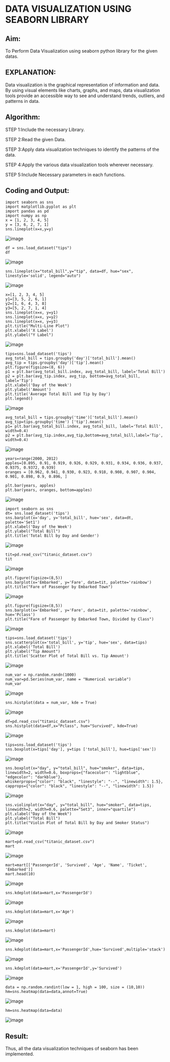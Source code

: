 # DATA VISUALIZATION USING SEABORN LIBRARY

## Aim:
  To Perform Data Visualization using seaborn python library for the given datas.

## EXPLANATION:
Data visualization is the graphical representation of information and data. By using visual elements like charts, graphs, and maps, data visualization tools provide an accessible way to see and understand trends, outliers, and patterns in data.

## Algorithm:
STEP 1:Include the necessary Library.

STEP 2:Read the given Data.

STEP 3:Apply data visualization techniques to identify the patterns of the data.

STEP 4:Apply the various data visualization tools wherever necessary.

STEP 5:Include Necessary parameters in each functions.

## Coding and Output:
```
import seaborn as sns
import matplotlib.pyplot as plt
import pandas as pd
import numpy as np
x = [1, 2, 3, 4, 5]
y = [3, 6, 2, 7, 1]
sns.lineplot(x=x,y=y)
```
![image](https://github.com/user-attachments/assets/2281c885-746c-40ed-8dcd-a1ab2fdc60c8)

```
df = sns.load_dataset("tips")
df
```
![image](https://github.com/user-attachments/assets/7576ad2e-7490-42b7-853e-0f26efd532f3)

```
sns.lineplot(x="total_bill",y="tip", data=df, hue="sex", linestyle='solid', legend="auto")
```
![image](https://github.com/user-attachments/assets/f55cb9df-ce8e-48d4-a273-6286dec644c5)

```
x=[1, 2, 3, 4, 5]
y1=[3, 5, 2, 6, 1]
y2=[1, 6, 4, 3, 8]
y3=[5, 2, 7, 1, 4]
sns.lineplot(x=x, y=y1)
sns.lineplot(x=x, y=y2)
sns.lineplot(x=x, y=y3)
plt.title("Multi-Line Plot")
plt.xlabel('X Label')
plt.ylabel("Y Label")
```
![image](https://github.com/user-attachments/assets/2422e791-ad33-4677-9315-b4ebd5d5c391)

```
tips=sns.load_dataset('tips')
avg_total_bill = tips.groupby('day')['total_bill'].mean()
avg_tip = tips.groupby('day')['tip'].mean()
plt.figure(figsize=(8, 6))
p1 = plt.bar(avg_total_bill.index, avg_total_bill, label='Total Bill')
p2 = plt.bar(avg_tip.index, avg_tip, bottom=avg_total_bill, label='Tip')
plt.xlabel('Day of the Week')
plt.ylabel('Amount')
plt.title('Average Total Bill and Tip by Day')
plt.legend()
```
![image](https://github.com/user-attachments/assets/127a9e8e-d2d5-4c08-a71f-997e94be34b9)

```
avg_total_bill = tips.groupby('time')['total_bill'].mean() 
avg_tip=tips.groupby('time') ['tip'].mean()
p1= plt.bar(avg_total_bill.index, avg_total_bill, label='Total Bill', width=0.4)
p2 = plt.bar(avg_tip.index,avg_tip,bottom=avg_total_bill,label='Tip', width=0.4)
```
![image](https://github.com/user-attachments/assets/8955d2fd-2cb0-4fbf-a9b7-b08cd3fa93ff)

```
years=range(2000, 2012)
apples=[0.895, 0.91, 0.919, 0.926, 0.929, 0.931, 0.934, 0.936, 0.937, 0.9375, 0.9372, 0.939] 
oranges = [0.962, 0.941, 0.930, 0.923, 0.918, 0.908, 0.907, 0.904, 0.901, 0.898, 0.9, 0.896, ]
```
```
plt.bar(years, apples)
plt.bar(years, oranges, bottom=apples)
```
![image](https://github.com/user-attachments/assets/8dd70b90-7898-4af6-b551-55815799882e)

```
import seaborn as sns
dt= sns.load_dataset('tips')
sns.barplot(x='day', y='total_bill', hue='sex', data=dt, palette='Set1')
plt.xlabel('Day of the Week')
plt.ylabel("Total Bill")
plt.title('Total Bill by Day and Gender')
```
![image](https://github.com/user-attachments/assets/38986a39-84b2-4a62-abe8-e69c2fd302af)

```
tit=pd.read_csv("titanic_dataset.csv")
tit
```
![image](https://github.com/user-attachments/assets/5812cfa4-3654-4a2d-b36c-87d4e6eef78f)

```
plt.figure(figsize=(8,5))
sns.barplot(x='Embarked', y='Fare', data=tit, palette='rainbow') 
plt.title("Fare of Passenger by Embarked Town")
```
![image](https://github.com/user-attachments/assets/852409ea-5482-4c4a-b4b0-8aed53b89509)

```
plt.figure(figsize=(8,5))
sns.barplot(x='Embarked', y='Fare', data=tit, palette='rainbow', hue='Pclass') 
plt.title("Fare of Passenger by Embarked Town, Divided by Class")
```
![image](https://github.com/user-attachments/assets/bf3554f7-0fe5-4860-b024-edbaf4cef306)

```
tips=sns.load_dataset('tips')
sns.scatterplot(x='total_bill', y='tip', hue='sex', data=tips)
plt.xlabel('Total Bill')
plt.ylabel("Tip Amount")
plt.title('Scatter Plot of Total Bill vs. Tip Amount')
```
![image](https://github.com/user-attachments/assets/9450f7d8-2ab5-41c6-8446-368264630cb0)

```
num_var = np.random.randn(1000)
num_var=pd.Series(num_var, name = "Numerical variable")
num_var
```
![image](https://github.com/user-attachments/assets/e1f37c21-d0c1-479e-bcad-6a3557fd7324)

```
sns.histplot(data = num_var, kde = True)
```
![image](https://github.com/user-attachments/assets/9deb5f2d-c101-43bc-b369-fccfa0cbf9a3)

```
df=pd.read_csv("titanic_dataset.csv")
sns.histplot(data=df,x="Pclass", hue="Survived", kde=True)
```
![image](https://github.com/user-attachments/assets/40f44889-fa22-4166-bdfd-15f73af2928a)

```
tips=sns.load_dataset('tips')
sns.boxplot(x=tips['day'], y=tips ['total_bill'], hue=tips['sex'])
```
![image](https://github.com/user-attachments/assets/d5b61feb-f054-440f-ae66-69af079d549d)

```
sns.boxplot(x="day", y="total_bill", hue="smoker", data=tips, linewidth=2, width=0.6, boxprops={"facecolor": "lightblue", "edgecolor": "darkblue"},
whiskerprops={"color": "black", "linestyle": "--", "linewidth": 1.5}, capprops={"color": "black", "linestyle": "--", "linewidth": 1.5})
```
![image](https://github.com/user-attachments/assets/50f9d7a9-4c1b-44cd-a625-f3eeff0c2ec0)

```
sns.violinplot(x="day", y="total_bill", hue="smoker", data=tips, linewidth=2, width=0.6, palette="Set3", inner="quartile")
plt.xlabel("Day of the Week")
plt.ylabel("Total Bill")
plt.title("Violin Plot of Total Bill by Day and Smoker Status")
```
![image](https://github.com/user-attachments/assets/eda44dac-4bfc-461f-8c72-e768554e3663)

```
mart=pd.read_csv("titanic_dataset.csv")
mart
```
![image](https://github.com/user-attachments/assets/1fafe0a7-4c02-46c2-8818-592af035c619)

```
mart=mart[['PassengerId', 'Survived', 'Age', 'Name', 'Ticket', 'Embarked']] 
mart.head(10)
```
![image](https://github.com/user-attachments/assets/e5003aeb-11e2-4103-9ea6-6061d0416a82)

```
sns.kdeplot(data=mart,x='PassengerId')
```
![image](https://github.com/user-attachments/assets/5c27a9fa-e313-4e8f-93fe-8e1eb7188c4e)

```
sns.kdeplot(data=mart,x='Age')
```
![image](https://github.com/user-attachments/assets/c341ccd6-92cf-4777-88ba-1b0b80c5389e)

```
sns.kdeplot(data=mart)
```
![image](https://github.com/user-attachments/assets/41702d92-8f83-4f5c-8c8f-fd636ebcc39b)

```
sns.kdeplot(data=mart,x='PassengerId',hue='Survived',multiple='stack')
```
![image](https://github.com/user-attachments/assets/4f164684-f2a7-4960-94b1-b1b7791e9239)

```
sns.kdeplot(data=mart,x='PassengerId',y='Survived')
```
![image](https://github.com/user-attachments/assets/30614874-a179-48b8-81a9-40b651bfc4f6)


```
data = np.random.randint(low = 1, high = 100, size = (10,10))
hm=sns.heatmap(data=data,annot=True)
```
![image](https://github.com/user-attachments/assets/2ce83720-a373-4f50-9860-d323aa3c399f)

```
hm=sns.heatmap(data=data)
```
![image](https://github.com/user-attachments/assets/24f59c21-29ba-4e0e-8e24-383c7d0f8bb2)

## Result:

Thus, all the data visualization techniques of seaborn has been implemented.
